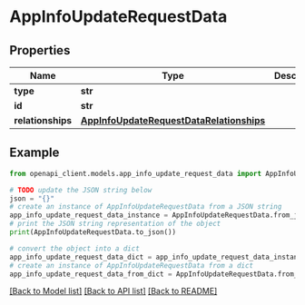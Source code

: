 # AppInfoUpdateRequestData


## Properties

Name | Type | Description | Notes
------------ | ------------- | ------------- | -------------
**type** | **str** |  | 
**id** | **str** |  | 
**relationships** | [**AppInfoUpdateRequestDataRelationships**](AppInfoUpdateRequestDataRelationships.md) |  | [optional] 

## Example

```python
from openapi_client.models.app_info_update_request_data import AppInfoUpdateRequestData

# TODO update the JSON string below
json = "{}"
# create an instance of AppInfoUpdateRequestData from a JSON string
app_info_update_request_data_instance = AppInfoUpdateRequestData.from_json(json)
# print the JSON string representation of the object
print(AppInfoUpdateRequestData.to_json())

# convert the object into a dict
app_info_update_request_data_dict = app_info_update_request_data_instance.to_dict()
# create an instance of AppInfoUpdateRequestData from a dict
app_info_update_request_data_from_dict = AppInfoUpdateRequestData.from_dict(app_info_update_request_data_dict)
```
[[Back to Model list]](../README.md#documentation-for-models) [[Back to API list]](../README.md#documentation-for-api-endpoints) [[Back to README]](../README.md)


